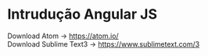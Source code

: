 # Intrudução Angular JS

Download Atom -> https://atom.io/<br>
Download Sublime Text3 -> https://www.sublimetext.com/3
